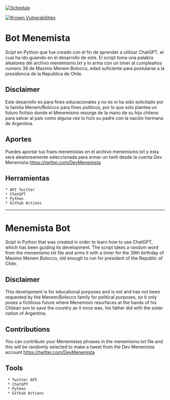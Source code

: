 [![Schedule](https://github.com/siorellana/bot-menemista/actions/workflows/python-sched.yml/badge.svg?branch=main)](https://github.com/siorellana/bot-menemista/actions/workflows/python-sched.yml)

[![Known Vulnerabilities](https://snyk.io/test/github/siorellana/bot-menemista/badge.svg)](https://snyk.io/test/github/siorellana/bot-menemista)

# Bot Menemista

Scipt en Python que fue creado con el fin de aprender a utilizar ChatGPT, el cual ha ido guiando en el desarrollo de este.
El script toma una palabra aleatorea del archivo menemismo.txt y lo arma con un timer al cumpleaños numero 38 de Maximo Menem Bolocco, edad suficiente para postularse a la presidencia de la Republica de Chile.

## Disclaimer

Este desarrollo es para fines educacionales y no es ni ha sido solicitado por la familia Menem/Bolocco para fines politicos, por lo que solo plantea un futuro fictisio donde el Menemismo resurge de la mano de su hijo chileno para salvar al país como alguna vez lo hizo su padre con la nación hermana de Argentina.

## Aportes

Puedes aportar tus fraes menemistas en el archivo menemismo.txt y esta será aleatoreamente seleccionada para armar un twitt desde la cuenta Dev Menemista <https://twitter.com/DevMenemista>

## Herramientas

    * API Twitter
    * ChatGPT
    * Python
    * Github Actions

---
# Menemista Bot

Scipt in Python that was created in order to learn how to use ChatGPT, which has been guiding its development.
The script takes a random word from the menemismo.txt file and arms it with a timer for the 38th birthday of Maximo Menem Bolocco, old enough to run for president of the Republic of Chile.

## Disclaimer

This development is for educational purposes and is not and has not been requested by the Menem/Bolocco family for political purposes, so it only poses a fictitious future where Menemism resurfaces at the hands of his Chilean son to save the country as it once was. his father did with the sister nation of Argentina.

## Contributions

You can contribute your Menemistas phrases in the menemismo.txt file and this will be randomly selected to make a tweet from the Dev Menemista account <https://twitter.com/DevMenemista>

## Tools

     * Twitter API
     * ChatGPT
     * Python
     * Github Actions
